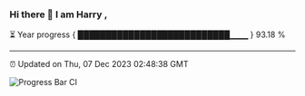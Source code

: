 ### Hi there 👋 I am Harry , 

⏳ Year progress { ███████████████████████████▁▁▁ } 93.18 %

---

⏰ Updated on Thu, 07 Dec 2023 02:48:38 GMT

![Progress Bar CI](https://github.com/duykhang68/duykhang68/workflows/Progress%20Bar%20CI/badge.svg)
